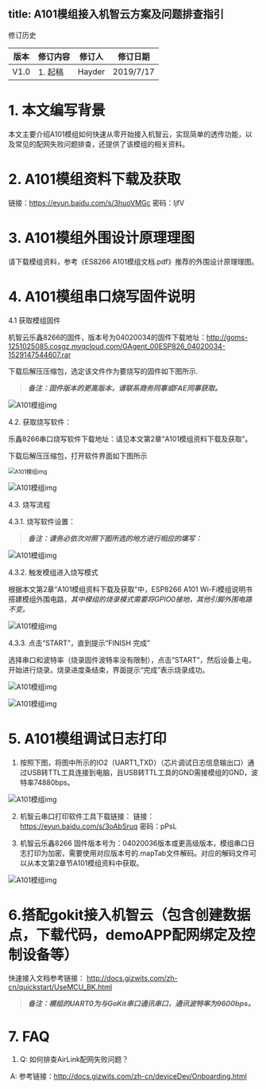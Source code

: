 title: A101模组接入机智云方案及问题排查指引
---
修订历史

| 版本 | 修订内容 | 修订人 | 修订日期  |
| ---- | -------- | ------ | --------- |
| V1.0 | 1. 起稿  | Hayder | 2019/7/17 |

# 1. 本文编写背景

本文主要介绍A101模组如何快速从零开始接入机智云，实现简单的透传功能，以及常见的配网失败问题排查，还提供了该模组的相关资料。

# 2. A101模组资料下载及获取

链接：https://eyun.baidu.com/s/3huoVMGc 密码：IjfV

# 3. A101模组外围设计原理理图

请下载模组资料，参考《ES8266 A101模组文档.pdf》推荐的外围设计原理理图。

# 4. A101模组串口烧写固件说明

4.1 获取模组固件

机智云乐鑫8266的固件，版本号为04020034的固件下载地址：http://goms-1251025085.cosgz.myqcloud.com/GAgent_00ESP826_04020034-1529147544607.rar

下载后解压压缩包，选定该文件作为要烧写的固件如下图所示.

>  ***备注：固件版本的更高版本，请联系商务同事或FAE同事获取。***

![A101模组img](/assets/zh-cn/deviceDev/WiFi_Module/ESP8266_A101/A101模组-0.png)

4.2. 获取烧写软件：

乐鑫8266串口烧写软件下载地址：请见本文第2章“A101模组资料下载及获取”。

下载后解压压缩包，打开软件界面如下图所示

<img src="/assets/zh-cn/deviceDev/WiFi_Module/ESP8266_A101/A101模组-1.png" alt="A101模组img" style="zoom:80%;" />

![A101模组img](/assets/zh-cn/deviceDev/WiFi_Module/ESP8266_A101/A101模组-2.png)

4.3. 烧写流程

4.3.1. 烧写软件设置：

> ***备注：请务必依次对照下图所选的地方进行相应的填写：***

![A101模组img](/assets/zh-cn/deviceDev/WiFi_Module/ESP8266_A101/A101模组-3.png)

4.3.2. 触发模组进入烧写模式

根据本文第2章“A101模组资料下载及获取”中，ESP8266 A101 Wi-Fi模组说明书搭建模组外围电路，*其中模组的烧录模式需要将GPIO0接地，其他引脚外围电路不变。*

![A101模组img](/assets/zh-cn/deviceDev/WiFi_Module/ESP8266_A101/A101模组-4.png)

4.3.3.  点击“START”，直到提示“FINISH 完成”

选择串口和波特率（烧录固件波特率没有限制），点击”START”，然后设备上电，开始进行烧录。烧录进度条结束，界面提示“完成”表示烧录成功。

![A101模组img](/assets/zh-cn/deviceDev/WiFi_Module/ESP8266_A101/A101模组-5.png)

![A101模组img](/assets/zh-cn/deviceDev/WiFi_Module/ESP8266_A101/A101模组-6.png)

# 5. A101模组调试日志打印

1.  按照下图，将图中所示的IO2（UART1_TXD）（芯片调试日志信息输出口）通过USB转TTL工具连接到电脑，且USB转TTL工具的GND需接模组的GND，波特率74880bps。

![A101模组img](/assets/zh-cn/deviceDev/WiFi_Module/ESP8266_A101/A101模组-7.png)

2. 机智云串口打印软件工具下载链接： 链接：https://eyun.baidu.com/s/3oAbSruq 密码：pPsL

3. 机智云乐鑫8266 固件版本号为：04020036版本或更高级版本，模组串口日志打印为加密，需要使用对应版本号的.mapTab文件解码。对应的解码文件可以从本文第2章节A101模组资料中获取。

![A101模组img](/assets/zh-cn/deviceDev/WiFi_Module/ESP8266_A101/A101模组-8.png)

# 6.搭配gokit接入机智云（包含创建数据点，下载代码，demoAPP配网绑定及控制设备等）

快速接入文档参考链接： http://docs.gizwits.com/zh-cn/quickstart/UseMCU_BK.html 

> ***备注：模组的UART0为与GoKit串口通讯串口，通讯波特率为9600bps。***

# 7. FAQ

1. Q: 如何排查AirLink配网失败问题？

​    A: 参考链接：http://docs.gizwits.com/zh-cn/deviceDev/Onboarding.html